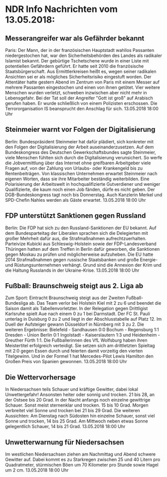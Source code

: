 # NDR Info Nachrichten vom 13.05.2018:


## Messerangreifer war als Gefährder bekannt
Paris: Der Mann, der in der französischen Hauptstadt wahllos Passanten niedergestochen hat, war den Sicherheitsbehörden des Landes als radikaler Islamist bekannt. Der gebürtige Tschetschene wurde in einer Liste mit potentiellen Gefährdern geführt. Er hatte seit 2010 die französische Staatsbürgerschaft. Aus Ermittlerkreisen heißt es, wegen seiner radikalen Ansichten sei er als mögliches Sicherheitsrisiko eingestuft worden. Der Attentäter hatte gestern Abend im Zentrum von Paris mit einem Messer auf mehrere Passanten eingestochen und einen von ihnen getötet. Vier weitere Menschen wurden verletzt, schweben inzwischen aber nicht mehr in Lebensgefahr. Bei der Tat soll der Angreifer "Gott ist groß" auf Arabisch gerufen haben. Er wurde schließlich von einem Polizisten erschossen. Die Terrororganisation IS beansprucht den Anschlag für sich. 13.05.2018 18:00 Uhr 

## Steinmeier warnt vor Folgen der Digitalisierung
Berlin: Bundespräsident Steinmeier hat dafür plädiert, sich konkreter mit den Folgen der Digitalisierung der Arbeit auseinanderzusetzen. Auf dem Bundeskongress des Deutschen Gewerkschaftsbundes sagte Steinmeier, viele Menschen fühlten sich durch die Digitalisierung verunsichert. So werfe die Jobvermittlung über das Internet ohne greifbaren Arbeitgeber viele Fragen auf, von der Zahlung von Urlaubs- oder Krankengeld bis zu Rentenbeiträgen. Von klassischen Unternehmen erwartet Steinmeier nach eigenen Worten, dass sie ihre Mitarbeiter beständig weiterbilden. Eine Polarisierung der Arbeitswelt in hochqualifizierte Gutverdiener und weniger Qualifizierte, die kaum noch einen Job fänden, dürfe es nicht geben. Der DGB-Bundeskongress tagt noch bis Donnerstag. Auch Kanzlerin Merkel und SPD-Chefin Nahles werden als Gäste erwartet. 13.05.2018 18:00 Uhr 

## FDP unterstützt Sanktionen gegen Russland
Berlin: Die FDP hat sich zu den Russland-Sanktionen der EU bekannt. Auf dem Bundesparteitag der Liberalen sprachen sich die Delegierten mit großer Mehrheit dafür aus, die Strafmaßnahmen aufrechtzuerhalten. Parteivize Kubicki aus Schleswig-Holstein sowie der FDP-Landesverband Thüringen hatten auf dem Treffen in Berlin dafür geworben, die Sanktionen gegen Moskau zu prüfen und möglicherweise aufzuheben. Die EU hatte 2014 Strafmaßnahmen gegen russische Staatsbanken und große Energie- und Rüstungsunternehmen verhängt. Grund sind die Annexion der Krim und die Haltung Russlands in der Ukraine-Krise. 13.05.2018 18:00 Uhr 

## Fußball: Braunschweig steigt aus 2. Liga ab
Zum Sport:	Eintracht Braunschweig steigt aus der Zweiten Fußball-Bundesliga ab. Das Team verlor bei Holstein Kiel mit 2 zu 6 und beendet die Saison damit als Tabellenvorletzter. In der Relegation gegen Drittligist Karlsruhe spielt Aue nach einem 0 zu 1 bei Darmstadt. Der FC St. Pauli unterlag in Duisburg 0 zu 2 und liegt in der Abschlusstabelle auf Platz 12. Im Duell der Aufsteiger gewann Düsseldorf in Nürnberg mit 3 zu 2. Die weiteren Ergebnisse:
Bielefeld - Sandhausen   0:0 Bochum - Regensburg   1:1
Dresden - Union Berlin 0:1
Ingolstadt - Kaiserslautern   1:3 und
Heidenheim - Greuther Fürth   1:1. Die Fußballerinnen des VfL Wolfsburg haben ihren Meistertitel erfolgreich verteidigt. Sie setzen sich am drittletzten Spieltag mit 2:0 gegen Essen durch und feierten damit vorzeitig den vierten Titelgewinn. Und in der Formel 1 hat Mercedes-Pilot Lewis Hamilton den Großen Preis von Spanien gewonnen. 13.05.2018 18:00 Uhr 

## Die Wettervorhersage
In Niedersachsen teils Schauer und kräftige Gewitter, dabei lokal Unwettergefahr! Ansonsten heiter oder sonnig und trocken. 21 bis 28, an der Ostsee bis 20 Grad. In der Nacht anfangs noch einzelne gewittrige Schauer. Sonst meist sternenklar und trocken. 15 bis 10 Grad. Morgen verbreitet viel Sonne und trocken bei 21 bis 29 Grad. Die weiteren Aussichten: Am Dienstag nach Südosten hin einzelne Schauer, sonst viel Sonne und trocken, 14 bis 25 Grad. Am Mittwoch neben etwas Sonne gelegentlich Schauer, 14 bis 21 Grad. 13.05.2018 18:00 Uhr 

## Unwetterwarnung für Niedersachsen
Im westlichen Niedersachsen ziehen am Nachmittag und Abend schwere Gewitter auf. Dabei kommt es zu Starkregen zwischen 25 und 40 Litern pro Quadratmeter, stürmischen Böen um 70 Kilometer pro Stunde sowie Hagel um 2 cm. 13.05.2018 18:00 Uhr 
